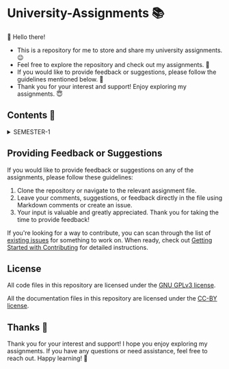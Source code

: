 # University-Assignments 📚

👋 Hello there!

- This is a repository for me to store and share my university assignments. 😉
- Feel free to explore the repository and check out my assignments. 🐢
- If you would like to provide feedback or suggestions, please follow the guidelines mentioned below. 🤝
- Thank you for your interest and support! Enjoy exploring my assignments. 😇

## Contents 📗

<details>
<summary>SEMESTER-1</summary>

| S. No. | Topic | Link |
| :---: | :--- | :---: |
| 1. | Calculate the sum of a given array | [Assignment-1](/src/Sem-1/Assignment-1/main.c) |
| 2. | Check for divisibility by 7 and 10 | [Assignment-2](/src/Sem-1/Assignment-2/main.c) |

</details>

## Providing Feedback or Suggestions

If you would like to provide feedback or suggestions on any of the assignments, please follow these guidelines:

1. Clone the repository or navigate to the relevant assignment file.
2. Leave your comments, suggestions, or feedback directly in the file using Markdown comments or create an issue.
3. Your input is valuable and greatly appreciated. Thank you for taking the time to provide feedback!

If you're looking for a way to contribute, you can scan through the list of [existing issues](https://github.com/Rusty-Jar/University-Assignments/issues) for something to work on. When ready, check out [Getting Started with Contributing](/CONTRIBUTING.md) for detailed instructions.


## License

All code files in this repository are licensed under the [GNU GPLv3 license](/LICENSE).

All the documentation files in this repository are licensed under the [CC-BY license](/LICENSE-DOCS).

## Thanks 💟

Thank you for your interest and support! I hope you enjoy exploring my assignments. If you have any questions or need assistance, feel free to reach out. Happy learning! 🙂
